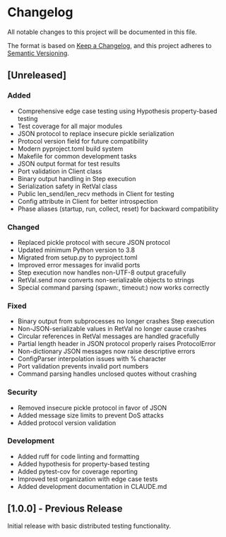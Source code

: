 # Changelog

All notable changes to this project will be documented in this file.

The format is based on [Keep a Changelog](https://keepachangelog.com/en/1.0.0/),
and this project adheres to [Semantic Versioning](https://semver.org/spec/v2.0.0.html).

## [Unreleased]

### Added
- Comprehensive edge case testing using Hypothesis property-based testing
- Test coverage for all major modules
- JSON protocol to replace insecure pickle serialization
- Protocol version field for future compatibility
- Modern pyproject.toml build system
- Makefile for common development tasks
- JSON output format for test results
- Port validation in Client class
- Binary output handling in Step execution
- Serialization safety in RetVal class
- Public len_send/len_recv methods in Client for testing
- Config attribute in Client for better introspection
- Phase aliases (startup, run, collect, reset) for backward compatibility

### Changed
- Replaced pickle protocol with secure JSON protocol
- Updated minimum Python version to 3.8
- Migrated from setup.py to pyproject.toml
- Improved error messages for invalid ports
- Step execution now handles non-UTF-8 output gracefully
- RetVal.send now converts non-serializable objects to strings
- Special command parsing (spawn:, timeout:) now works correctly

### Fixed
- Binary output from subprocesses no longer crashes Step execution
- Non-JSON-serializable values in RetVal no longer cause crashes
- Circular references in RetVal messages are handled gracefully
- Partial length header in JSON protocol properly raises ProtocolError
- Non-dictionary JSON messages now raise descriptive errors
- ConfigParser interpolation issues with % character
- Port validation prevents invalid port numbers
- Command parsing handles unclosed quotes without crashing

### Security
- Removed insecure pickle protocol in favor of JSON
- Added message size limits to prevent DoS attacks
- Added protocol version validation

### Development
- Added ruff for code linting and formatting
- Added hypothesis for property-based testing
- Added pytest-cov for coverage reporting
- Improved test organization with edge case tests
- Added development documentation in CLAUDE.md

## [1.0.0] - Previous Release

Initial release with basic distributed testing functionality.